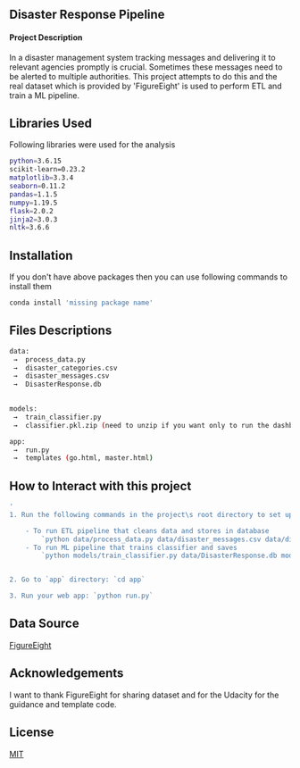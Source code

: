 ## Disaster Response Pipeline

#### Project Description

In a disaster management system tracking messages and delivering it to relevant agencies promptly is crucial. Sometimes these messages need to be alerted to multiple authorities. This project attempts to do this and the real dataset which is provided by 'FigureEight' is used to perform ETL and train a ML pipeline.

## Libraries Used

Following libraries were used for the analysis

```bash
python=3.6.15  
scikit-learn=0.23.2
matplotlib=3.3.4
seaborn=0.11.2
pandas=1.1.5
numpy=1.19.5
flask=2.0.2
jinja2=3.0.3
nltk=3.6.6 
```
## Installation

If you don't have above packages then you can use following commands to install them

```bash
conda install 'missing package name'
```

## Files Descriptions

```bash
data:   
 →  process_data.py  
 →  disaster_categories.csv  
 →  disaster_messages.csv  
 →  DisasterResponse.db

  
models:  
 →  train_classifier.py  
 →  classifier.pkl.zip (need to unzip if you want only to run the dashboard)

app:   
 →  run.py  
 →  templates (go.html, master.html)
```

## How to Interact with this project

```bash
'
1. Run the following commands in the project\s root directory to set up your database and model.

    - To run ETL pipeline that cleans data and stores in database
        `python data/process_data.py data/disaster_messages.csv data/disaster_categories.csv data/DisasterResponse.db`
    - To run ML pipeline that trains classifier and saves
        `python models/train_classifier.py data/DisasterResponse.db models/classifier.pkl`


2. Go to `app` directory: `cd app`

3. Run your web app: `python run.py`
```


## Data Source
[FigureEight](https://appen.com/pre-labeled-datasets/)

## Acknowledgements
I want to thank FigureEight for sharing dataset and for the Udacity for the guidance and template code.

## License
[MIT](https://choosealicense.com/licenses/mit/)

